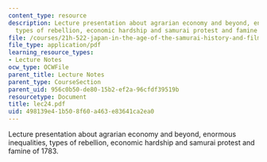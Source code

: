 ```yaml
---
content_type: resource
description: Lecture presentation about agrarian economy and beyond, enormous inequalities,
  types of rebellion, economic hardship and samurai protest and famine of 1783.
file: /courses/21h-522-japan-in-the-age-of-the-samurai-history-and-film-fall-2006/498139e41b508f60a463e83641ca2ea0_lec24.pdf
file_type: application/pdf
learning_resource_types:
- Lecture Notes
ocw_type: OCWFile
parent_title: Lecture Notes
parent_type: CourseSection
parent_uid: 956c0b50-de80-15b2-ef2a-96cfdf39519b
resourcetype: Document
title: lec24.pdf
uid: 498139e4-1b50-8f60-a463-e83641ca2ea0
---
```

Lecture presentation about agrarian economy and beyond, enormous inequalities, types of rebellion, economic hardship and samurai protest and famine of 1783.